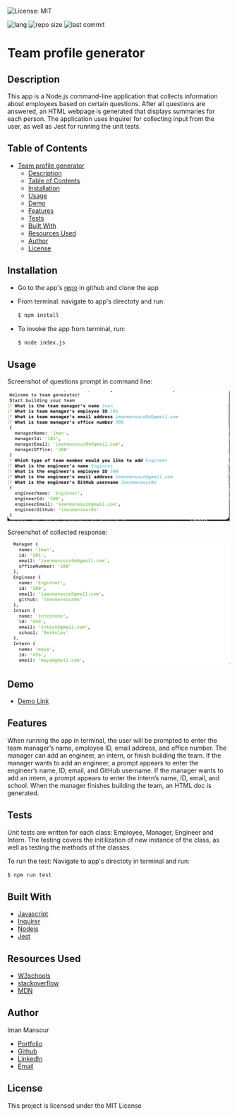 ![License: MIT](https://img.shields.io/badge/License-MIT-yellow.svg)

![lang](https://img.shields.io/github/languages/top/imanmansour86/team-profile-generator)
![repo size](https://img.shields.io/github/repo-size/imanmansour86/team-profile-generator)
![last commit](https://img.shields.io/github/last-commit/imanmansour86/team-profile-generator)

# Team profile generator

## Description

This app is a Node.js command-line application that collects information about employees based on certain questions. After all questions are answered, an HTML webpage is generated that displays summaries for each person. The application uses Inquirer for collecting input from the user, as well as Jest for running the unit tests.

## Table of Contents

- [Team profile generator](#team-profile-generator)
  - [Description](#description)
  - [Table of Contents](#table-of-contents)
  - [Installation](#installation)
  - [Usage](#usage)
  - [Demo](#demo)
  - [Features](#features)
  - [Tests](#tests)
  - [Built With](#built-with)
  - [Resources Used](#resources-used)
  - [Author](#author)
  - [License](#license)

## Installation

- Go to the app's [repo](https://github.com/imanmansour86/team-profile-generator) in github and clone the app
- From terminal: navigate to app's directoty and run:

  ```md
  $ npm install
  ```

- To invoke the app from terminal, run:

  ```md
  $ node index.js
  ```

## Usage

Screenshot of questions prompt in command line:

![command-line](/images/questions.png)

Screenshot of collected response:

![response](/images/response.png)

## Demo

- [Demo Link](https://watch.screencastify.com/v/UKv22bx3oWZhWSqMw1f6)

## Features

When running the app in terminal, the user will be prompted to enter the team manager’s name, employee ID, email address, and office number. The manager can add an engineer, an intern, or finish building the team. If the manager wants to add an engineer, a prompt appears to enter the engineer’s name, ID, email, and GitHub username. If the manager wants to add an intern, a prompt appears to enter the intern’s name, ID, email, and school. When the manager finishes building the team, an HTML doc is generated.

## Tests

Unit tests are written for each class: Employee, Manager, Engineer and Intern. The testing covers the initilization of new instance of the class, as well as testing the methods of the classes.

To run the test:
Navigate to app's directoty in terminal and run:

```md
$ npm run test
```

## Built With

- [Javascript](https://developer.mozilla.org/en-US/docs/Web/JavaScript)
- [Inquirer](https://www.npmjs.com/package/inquirer)
- [Nodejs](https://nodejs.dev/learn/output-to-the-command-line-using-nodejs)
- [Jest](https://jestjs.io/)

## Resources Used

- [W3schools](https://www.w3schools.com)
- [stackoverflow](https://stackoverflow.com)
- [MDN](https://developer.mozilla.org/en-US/docs/Web/CSS)

## Author

Iman Mansour

- [Portfolio](https://imanmansour86.github.io/new-portfolio/)
- [Github](https://github.com/imanmansour86)
- [LinkedIn](https://www.linkedin.com/in/iman-mansour-51391515/)
- [Email](mailto:imanmansour86@gmail.com)

## License

This project is licensed under the MIT License
